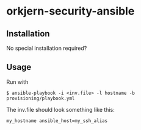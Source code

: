 # orkjern-security-ansible

## Installation

No special installation required?

## Usage

Run with

```
$ ansible-playbook -i <inv.file> -l hostname -b provisioning/playbook.yml
```

The inv.file should look something like this:

```
my_hostname ansible_host=my_ssh_alias
```